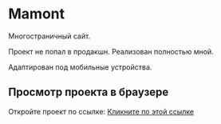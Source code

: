 # Mamont

Многостраничный сайт.

Проект не попал в продакшн. Реализован полностью мной.

Адаптирован под мобильные устройства.

## Просмотр проекта в браузере

Откройте проект по ссылке: [Кликните по этой ссылке](https://romanhass.github.io/mamont-project/)

